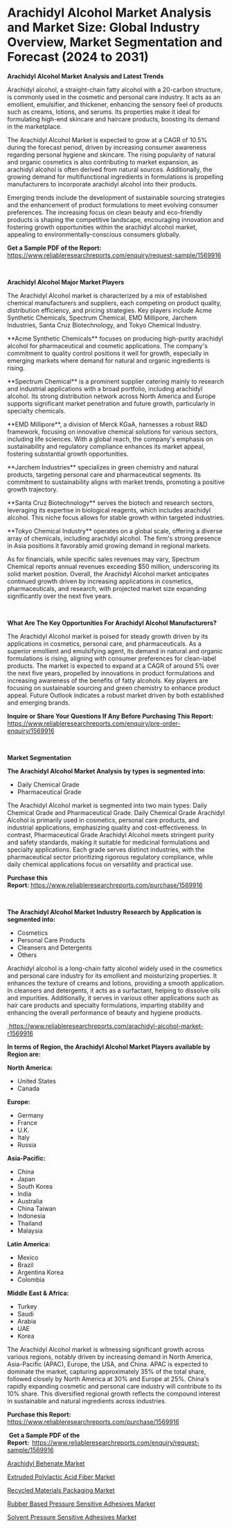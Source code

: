 <p><h1>Arachidyl Alcohol Market Analysis and Market Size: Global Industry Overview, Market Segmentation and Forecast (2024 to 2031)</h1></p><p><strong>Arachidyl Alcohol Market Analysis and Latest Trends</strong></p>
<p><p>Arachidyl alcohol, a straight-chain fatty alcohol with a 20-carbon structure, is commonly used in the cosmetic and personal care industry. It acts as an emollient, emulsifier, and thickener, enhancing the sensory feel of products such as creams, lotions, and serums. Its properties make it ideal for formulating high-end skincare and haircare products, boosting its demand in the marketplace.</p><p>The Arachidyl Alcohol Market is expected to grow at a CAGR of 10.5% during the forecast period, driven by increasing consumer awareness regarding personal hygiene and skincare. The rising popularity of natural and organic cosmetics is also contributing to market expansion, as arachidyl alcohol is often derived from natural sources. Additionally, the growing demand for multifunctional ingredients in formulations is propelling manufacturers to incorporate arachidyl alcohol into their products. </p><p>Emerging trends include the development of sustainable sourcing strategies and the enhancement of product formulations to meet evolving consumer preferences. The increasing focus on clean beauty and eco-friendly products is shaping the competitive landscape, encouraging innovation and fostering growth opportunities within the arachidyl alcohol market, appealing to environmentally-conscious consumers globally.</p></p>
<p><strong>Get a Sample PDF of the Report:&nbsp;</strong> <a href="https://www.reliableresearchreports.com/enquiry/request-sample/1569916?utm_campaign=8&utm_medium=2&utm_source=Github&utm_content=ia&utm_term=29122024&utm_id=arachidyl-alcohol">https://www.reliableresearchreports.com/enquiry/request-sample/1569916</a></p>
<p>&nbsp;</p>
<p><strong>Arachidyl Alcohol Major Market Players</strong></p>
<p><p>The Arachidyl Alcohol market is characterized by a mix of established chemical manufacturers and suppliers, each competing on product quality, distribution efficiency, and pricing strategies. Key players include Acme Synthetic Chemicals, Spectrum Chemical, EMD Millipore, Jarchem Industries, Santa Cruz Biotechnology, and Tokyo Chemical Industry.</p><p>**Acme Synthetic Chemicals** focuses on producing high-purity arachidyl alcohol for pharmaceutical and cosmetic applications. The company's commitment to quality control positions it well for growth, especially in emerging markets where demand for natural and organic ingredients is rising.</p><p>**Spectrum Chemical** is a prominent supplier catering mainly to research and industrial applications with a broad portfolio, including arachidyl alcohol. Its strong distribution network across North America and Europe supports significant market penetration and future growth, particularly in specialty chemicals.</p><p>**EMD Millipore**, a division of Merck KGaA, harnesses a robust R&D framework, focusing on innovative chemical solutions for various sectors, including life sciences. With a global reach, the company's emphasis on sustainability and regulatory compliance enhances its market appeal, fostering substantial growth opportunities.</p><p>**Jarchem Industries** specializes in green chemistry and natural products, targeting personal care and pharmaceutical segments. Its commitment to sustainability aligns with market trends, promoting a positive growth trajectory.</p><p>**Santa Cruz Biotechnology** serves the biotech and research sectors, leveraging its expertise in biological reagents, which includes arachidyl alcohol. This niche focus allows for stable growth within targeted industries.</p><p>**Tokyo Chemical Industry** operates on a global scale, offering a diverse array of chemicals, including arachidyl alcohol. The firm's strong presence in Asia positions it favorably amid growing demand in regional markets.</p><p>As for financials, while specific sales revenues may vary, Spectrum Chemical reports annual revenues exceeding $50 million, underscoring its solid market position. Overall, the Arachidyl Alcohol market anticipates continued growth driven by increasing applications in cosmetics, pharmaceuticals, and research, with projected market size expanding significantly over the next five years.</p></p>
<p>&nbsp;</p>
<p><strong>What Are The Key Opportunities For Arachidyl Alcohol Manufacturers?</strong></p>
<p><p>The Arachidyl Alcohol market is poised for steady growth driven by its applications in cosmetics, personal care, and pharmaceuticals. As a superior emollient and emulsifying agent, its demand in natural and organic formulations is rising, aligning with consumer preferences for clean-label products. The market is expected to expand at a CAGR of around 5% over the next five years, propelled by innovations in product formulations and increasing awareness of the benefits of fatty alcohols. Key players are focusing on sustainable sourcing and green chemistry to enhance product appeal. Future Outlook indicates a robust market driven by both established and emerging brands.</p></p>
<p><strong>Inquire or Share Your Questions If Any Before Purchasing This Report:</strong> <a href="https://www.reliableresearchreports.com/enquiry/pre-order-enquiry/1569916?utm_campaign=8&utm_medium=2&utm_source=Github&utm_content=ia&utm_term=29122024&utm_id=arachidyl-alcohol">https://www.reliableresearchreports.com/enquiry/pre-order-enquiry/1569916</a></p>
<p>&nbsp;</p>
<p><strong>Market Segmentation</strong></p>
<p><strong>The Arachidyl Alcohol Market Analysis by types is segmented into:</strong></p>
<p><ul><li>Daily Chemical Grade</li><li>Pharmaceutical Grade</li></ul></p>
<p><p>The Arachidyl Alcohol market is segmented into two main types: Daily Chemical Grade and Pharmaceutical Grade. Daily Chemical Grade Arachidyl Alcohol is primarily used in cosmetics, personal care products, and industrial applications, emphasizing quality and cost-effectiveness. In contrast, Pharmaceutical Grade Arachidyl Alcohol meets stringent purity and safety standards, making it suitable for medicinal formulations and specialty applications. Each grade serves distinct industries, with the pharmaceutical sector prioritizing rigorous regulatory compliance, while daily chemical applications focus on versatility and practical use.</p></p>
<p><strong>Purchase this Report:&nbsp;</strong><a href="https://www.reliableresearchreports.com/purchase/1569916?utm_campaign=8&utm_medium=2&utm_source=Github&utm_content=ia&utm_term=29122024&utm_id=arachidyl-alcohol">https://www.reliableresearchreports.com/purchase/1569916</a></p>
<p>&nbsp;</p>
<p><strong>The Arachidyl Alcohol Market Industry Research by Application is segmented into:</strong></p>
<p><ul><li>Cosmetics</li><li>Personal Care Products</li><li>Cleansers and Detergents</li><li>Others</li></ul></p>
<p><p>Arachidyl alcohol is a long-chain fatty alcohol widely used in the cosmetics and personal care industry for its emollient and moisturizing properties. It enhances the texture of creams and lotions, providing a smooth application. In cleansers and detergents, it acts as a surfactant, helping to dissolve oils and impurities. Additionally, it serves in various other applications such as hair care products and specialty formulations, imparting stability and enhancing the overall performance of beauty and hygiene products.</p></p>
<p><a href="https://www.reliableresearchreports.com/arachidyl-alcohol-market-r1569916?utm_campaign=8&utm_medium=2&utm_source=Github&utm_content=ia&utm_term=29122024&utm_id=arachidyl-alcohol">&nbsp;https://www.reliableresearchreports.com/arachidyl-alcohol-market-r1569916</a></p>
<p><strong>In terms of Region, the Arachidyl Alcohol Market Players available by Region are:</strong></p>
<p>
    <p> <strong> North America: </strong>
        <ul>
            <li>United States</li>
            <li>Canada</li>
        </ul>
        </p> 
    <p> <strong> Europe: </strong>
        <ul>
            <li>Germany</li>
            <li>France</li>
            <li>U.K.</li>
            <li>Italy</li>
            <li>Russia</li>
        </ul>
        </p> 
    <p> <strong> Asia-Pacific: </strong>
        <ul>
            <li>China</li>
            <li>Japan</li>
            <li>South Korea</li>
            <li>India</li>
            <li>Australia</li>
            <li>China Taiwan</li>
            <li>Indonesia</li>
            <li>Thailand</li>
            <li>Malaysia</li>
        </ul>
        </p> 
    <p> <strong> Latin America: </strong>
        <ul>
            <li>Mexico</li>
            <li>Brazil</li>
            <li>Argentina Korea</li>
            <li>Colombia</li>
        </ul>
        </p> 
    <p> <strong> Middle East & Africa: </strong>
        <ul>
            <li>Turkey</li>
            <li>Saudi</li>
            <li>Arabia</li>
            <li>UAE</li>
            <li>Korea</li>
        </ul>
    </p>
    </p>
<p><p>The Arachidyl Alcohol market is witnessing significant growth across various regions, notably driven by increasing demand in North America, Asia-Pacific (APAC), Europe, the USA, and China. APAC is expected to dominate the market, capturing approximately 35% of the total share, followed closely by North America at 30% and Europe at 25%. China's rapidly expanding cosmetic and personal care industry will contribute to its 10% share. This diversified regional growth reflects the compound interest in sustainable and natural ingredients across industries.</p></p>
<p><strong>Purchase this Report: </strong><a href="https://www.reliableresearchreports.com/purchase/1569916?utm_campaign=8&utm_medium=2&utm_source=Github&utm_content=ia&utm_term=29122024&utm_id=arachidyl-alcohol">https://www.reliableresearchreports.com/purchase/1569916</a></p>
<p>&nbsp;<strong>Get a Sample PDF of the Report:&nbsp;&nbsp;</strong><a href="https://www.reliableresearchreports.com/enquiry/request-sample/1569916?utm_campaign=8&utm_medium=2&utm_source=Github&utm_content=ia&utm_term=29122024&utm_id=arachidyl-alcohol">https://www.reliableresearchreports.com/enquiry/request-sample/1569916</a></p>
<p><strong></strong></p>
<p><p><a href="https://github.com/toldenargelia86/Market-Research-Report-List-1/blob/main/arachidyl-behenate-market.md?utm_campaign=8&utm_medium=2&utm_source=Github&utm_content=ia&utm_term=29122024&utm_id=arachidyl-alcohol">Arachidyl Behenate Market</a></p><p><a href="https://github.com/mcfred89/Market-Research-Report-List-1/blob/main/extruded-polylactic-acid-fiber-market.md?utm_campaign=8&utm_medium=2&utm_source=Github&utm_content=ia&utm_term=29122024&utm_id=arachidyl-alcohol">Extruded Polylactic Acid Fiber Market</a></p><p><a href="https://github.com/wileonie19657/Market-Research-Report-List-1/blob/main/recycled-materials-packaging-market.md?utm_campaign=8&utm_medium=2&utm_source=Github&utm_content=ia&utm_term=29122024&utm_id=arachidyl-alcohol">Recycled Materials Packaging Market</a></p><p><a href="https://github.com/bornergabrielle89/Market-Research-Report-List-1/blob/main/rubber-based-pressure-sensitive-adhesives-market.md?utm_campaign=8&utm_medium=2&utm_source=Github&utm_content=ia&utm_term=29122024&utm_id=arachidyl-alcohol">Rubber Based Pressure Sensitive Adhesives Market</a></p><p><a href="https://github.com/comasnickie/Market-Research-Report-List-1/blob/main/solvent-pressure-sensitive-adhesives-market.md?utm_campaign=8&utm_medium=2&utm_source=Github&utm_content=ia&utm_term=29122024&utm_id=arachidyl-alcohol">Solvent Pressure Sensitive Adhesives Market</a></p></p>